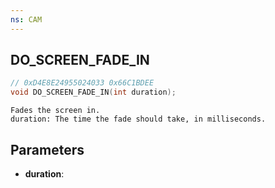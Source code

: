 ```yaml
---
ns: CAM
---
```

## DO_SCREEN_FADE_IN

```c
// 0xD4E8E24955024033 0x66C1BDEE
void DO_SCREEN_FADE_IN(int duration);
```

```
Fades the screen in.  
duration: The time the fade should take, in milliseconds.  
```

## Parameters
* **duration**: 

